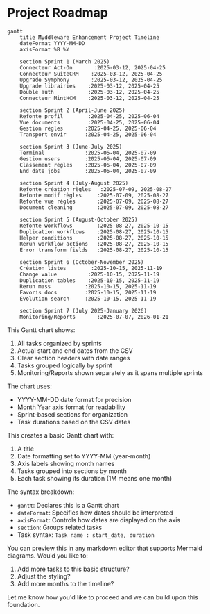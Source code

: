 # Project Roadmap

```mermaid
gantt
    title Myddleware Enhancement Project Timeline
    dateFormat YYYY-MM-DD
    axisFormat %B %Y

    section Sprint 1 (March 2025)
    Connecteur Act-On       :2025-03-12, 2025-04-25
    Connecteur SuiteCRM    :2025-03-12, 2025-04-25
    Upgrade Symphony       :2025-03-12, 2025-04-25
    Upgrade librairies    :2025-03-12, 2025-04-25
    Double auth           :2025-03-12, 2025-04-25
    Connecteur MintHCM    :2025-03-12, 2025-04-25

    section Sprint 2 (April-June 2025)
    Refonte profil        :2025-04-25, 2025-06-04
    Vue documents         :2025-04-25, 2025-06-04
    Gestion règles       :2025-04-25, 2025-06-04
    Transport envir      :2025-04-25, 2025-06-04

    section Sprint 3 (June-July 2025)
    Terminal             :2025-06-04, 2025-07-09
    Gestion users        :2025-06-04, 2025-07-09
    Classement règles    :2025-06-04, 2025-07-09
    End date jobs        :2025-06-04, 2025-07-09

    section Sprint 4 (July-August 2025)
    Refonte création règles   :2025-07-09, 2025-08-27
    Refonte modif règles     :2025-07-09, 2025-08-27
    Refonte vue règles       :2025-07-09, 2025-08-27
    Document cleaning        :2025-07-09, 2025-08-27

    section Sprint 5 (August-October 2025)
    Refonte workflows        :2025-08-27, 2025-10-15
    Duplication workflows    :2025-08-27, 2025-10-15
    Helper conditions        :2025-08-27, 2025-10-15
    Rerun workflow actions   :2025-08-27, 2025-10-15
    Error transform fields   :2025-08-27, 2025-10-15

    section Sprint 6 (October-November 2025)
    Création listes        :2025-10-15, 2025-11-19
    Change value          :2025-10-15, 2025-11-19
    Duplication tables    :2025-10-15, 2025-11-19
    Rerun mass           :2025-10-15, 2025-11-19
    Favoris docs         :2025-10-15, 2025-11-19
    Evolution search     :2025-10-15, 2025-11-19

    section Sprint 7 (July 2025-January 2026)
    Monitoring/Reports       :2025-07-07, 2026-01-21
```

This Gantt chart shows:
1. All tasks organized by sprints
2. Actual start and end dates from the CSV
3. Clear section headers with date ranges
4. Tasks grouped logically by sprint
5. Monitoring/Reports shown separately as it spans multiple sprints

The chart uses:
- YYYY-MM-DD date format for precision
- Month Year axis format for readability
- Sprint-based sections for organization
- Task durations based on the CSV dates

This creates a basic Gantt chart with:
1. A title
2. Date formatting set to YYYY-MM (year-month)
3. Axis labels showing month names
4. Tasks grouped into sections by month
5. Each task showing its duration (1M means one month)

The syntax breakdown:
- `gantt`: Declares this is a Gantt chart
- `dateFormat`: Specifies how dates should be interpreted
- `axisFormat`: Controls how dates are displayed on the axis
- `section`: Groups related tasks
- Task syntax: `Task name : start_date, duration`

You can preview this in any markdown editor that supports Mermaid diagrams. Would you like to:
1. Add more tasks to this basic structure?
2. Adjust the styling?
3. Add more months to the timeline?

Let me know how you'd like to proceed and we can build upon this foundation.